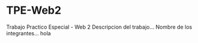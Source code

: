 # TPE-Web2
Trabajo Practico Especial - Web 2
Descripcion del trabajo...
Nombre de los integrantes...
hola